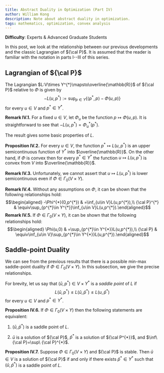 ```yaml
---
title: Abstract Duality in Optimization (Part IV)
author: William Kong
description: Note about abstract duality in optimization.
tags: mathematics, optimization, convex analysis
---
```


**Difficulty**: Experts & Advanced Graduate Students

In this post, we look at the relationship between our previous developments and the classic Lagrangian of ${\cal P}$. It is assumed that the reader is familiar with the notation in parts I--III of this series.

## Lagrangian of ${\cal P}$ 

The Lagrangian $L:V\times Y^{*}\mapsto\overline{\mathbb{R}}$ of ${\cal P}$ relative to $\Phi$ is given by $$-L(u,p^{*}):=\sup_{p\in Y}\left\{ \left\langle p^{*},p\right\rangle -\Phi(u,p)\right\}$$ for every $u\in V$ and $p^{*}\in Y^{*}$.

**Remark IV.1.** For a fixed $u\in V$, let $\Phi_{u}$ be the function $p\mapsto\Phi(u,p)$. It is straightforward to see that $-L(u,p^{*})=\Phi_{u}^{*}(p^{*})$.

The result gives some basic properties of $L$.

**Proposition IV.2.** For every $u\in V$, the function $p^{*}\mapsto L(u,p^{*})$ is an upper semicontinuous function of $Y^{*}$ into $\overline{\mathbb{R}}$. On the other hand, if $\Phi$ is convex then for every $p^{*}\in Y^{*}$ the function $u\mapsto L(u,p^{*})$ is convex from $V$ into $\overline{\mathbb{R}}$.

**Remark IV.3.** Unfortunately, we cannot assert that $u\mapsto L(u,p^{*})$ is lower semicontinuous even if $\Phi\in\Gamma_{0}(V\times Y)$.

**Remark IV.4.** Without any assumptions on $\Phi$, it can be shown that the following relationships hold: $$\begin{aligned}
-\Phi^{*}(0,p^{*}) & =\inf_{u\in V}L(u,p^{*}),\\
{\cal P}^{*} & \equiv\sup_{p^{*}\in Y^{*}}\inf_{u\in V}L(u,p^{*}).\end{aligned}$$ **Remark IV.5.** If $\Phi\in\Gamma_{0}(V\times Y)$, it can be shown that the following relationships hold: $$\begin{aligned}
\Phi(u,0) & =\sup_{p^{*}\in Y^{*}}L(u,p^{*}),\\
{\cal P} & \equiv\inf_{u\in V}\sup_{p^{*}\in Y^{*}}L(u,p^{*}).\end{aligned}$$

## Saddle-point Duality 

We can see from the previous results that there is a possible min-max saddle-point duality if $\Phi\in\Gamma_{0}(V\times Y)$. In this subsection, we give the precise relationships.

For brevity, let us say that $(\bar{u},p^{*})\in V\times Y^{*}$ is a *saddle point* of $L$ if $$L(\bar{u},p^{*})\leq L(\bar{u},\bar{p}^{*})\leq L(u,\bar{p}^{*})$$ for every $u\in V$ and $p^{*}\in Y^{*}$.

**Proposition IV.6.** If $\Phi\in\Gamma_{0}(V\times Y)$ then the following statements are equivalent:

1.  $(\bar{u},\bar{p}^{*})$ is a saddle point of $L$.

2.  $\bar{u}$ is a solution of ${\cal P}$, $\bar{p}^{*}$ is a solution of ${\cal P^{*}}$, and $\inf\ {\cal P}=\sup\ {\cal P}^{*}$.

**Proposition IV.7.** Suppose $\Phi\in\Gamma_{0}(V\times Y)$ and ${\cal P}$ is stable. Then $\bar{u}\in V$ is a solution of ${\cal P}$ if and only if there exists $\bar{p}^{*}\in Y^{*}$ such that $(\bar{u},\bar{p}^{*})$ is a saddle point of $L$.
